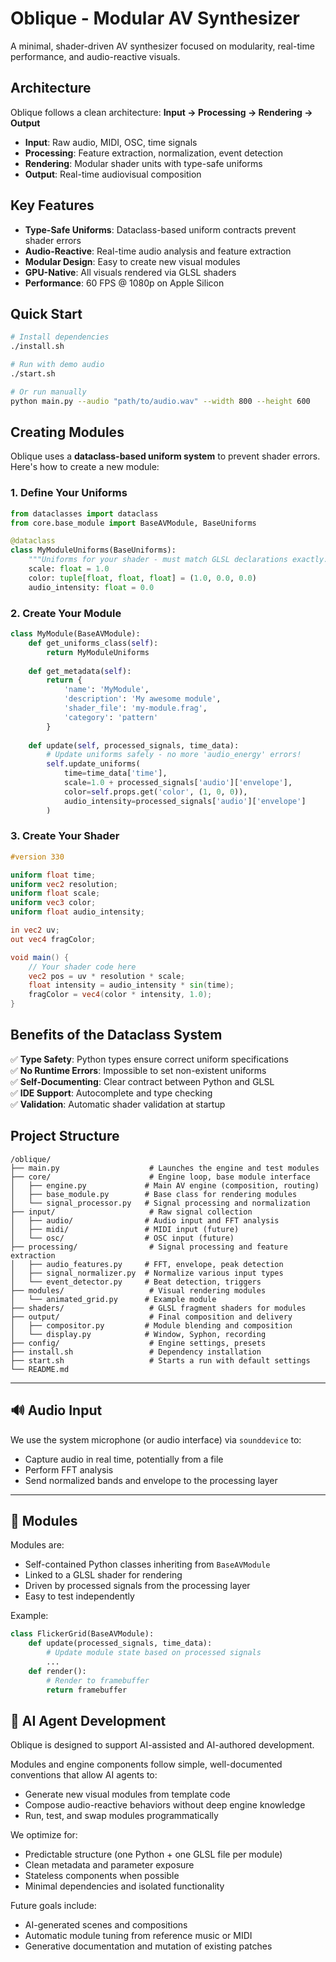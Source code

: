 # Oblique - Modular AV Synthesizer

A minimal, shader-driven AV synthesizer focused on modularity, real-time performance, and audio-reactive visuals.

## Architecture

Oblique follows a clean architecture: **Input → Processing → Rendering → Output**

- **Input**: Raw audio, MIDI, OSC, time signals
- **Processing**: Feature extraction, normalization, event detection
- **Rendering**: Modular shader units with type-safe uniforms
- **Output**: Real-time audiovisual composition

## Key Features

- **Type-Safe Uniforms**: Dataclass-based uniform contracts prevent shader errors
- **Audio-Reactive**: Real-time audio analysis and feature extraction
- **Modular Design**: Easy to create new visual modules
- **GPU-Native**: All visuals rendered via GLSL shaders
- **Performance**: 60 FPS @ 1080p on Apple Silicon

## Quick Start

```bash
# Install dependencies
./install.sh

# Run with demo audio
./start.sh

# Or run manually
python main.py --audio "path/to/audio.wav" --width 800 --height 600
```

## Creating Modules

Oblique uses a **dataclass-based uniform system** to prevent shader errors. Here's how to create a new module:

### 1. Define Your Uniforms

```python
from dataclasses import dataclass
from core.base_module import BaseAVModule, BaseUniforms

@dataclass
class MyModuleUniforms(BaseUniforms):
    """Uniforms for your shader - must match GLSL declarations exactly."""
    scale: float = 1.0
    color: tuple[float, float, float] = (1.0, 0.0, 0.0)
    audio_intensity: float = 0.0
```

### 2. Create Your Module

```python
class MyModule(BaseAVModule):
    def get_uniforms_class(self):
        return MyModuleUniforms
    
    def get_metadata(self):
        return {
            'name': 'MyModule',
            'description': 'My awesome module',
            'shader_file': 'my-module.frag',
            'category': 'pattern'
        }
    
    def update(self, processed_signals, time_data):
        # Update uniforms safely - no more 'audio_energy' errors!
        self.update_uniforms(
            time=time_data['time'],
            scale=1.0 + processed_signals['audio']['envelope'],
            color=self.props.get('color', (1, 0, 0)),
            audio_intensity=processed_signals['audio']['envelope']
        )
```

### 3. Create Your Shader

```glsl
#version 330

uniform float time;
uniform vec2 resolution;
uniform float scale;
uniform vec3 color;
uniform float audio_intensity;

in vec2 uv;
out vec4 fragColor;

void main() {
    // Your shader code here
    vec2 pos = uv * resolution * scale;
    float intensity = audio_intensity * sin(time);
    fragColor = vec4(color * intensity, 1.0);
}
```

## Benefits of the Dataclass System

✅ **Type Safety**: Python types ensure correct uniform specifications  
✅ **No Runtime Errors**: Impossible to set non-existent uniforms  
✅ **Self-Documenting**: Clear contract between Python and GLSL  
✅ **IDE Support**: Autocomplete and type checking  
✅ **Validation**: Automatic shader validation at startup  

## Project Structure

```
/oblique/
├── main.py                    # Launches the engine and test modules
├── core/                      # Engine loop, base module interface
│   ├── engine.py             # Main AV engine (composition, routing)
│   ├── base_module.py        # Base class for rendering modules
│   └── signal_processor.py   # Signal processing and normalization
├── input/                     # Raw signal collection
│   ├── audio/                # Audio input and FFT analysis
│   ├── midi/                 # MIDI input (future)
│   └── osc/                  # OSC input (future)
├── processing/                # Signal processing and feature extraction
│   ├── audio_features.py     # FFT, envelope, peak detection
│   ├── signal_normalizer.py  # Normalize various input types
│   └── event_detector.py     # Beat detection, triggers
├── modules/                   # Visual rendering modules
│   └── animated_grid.py      # Example module
├── shaders/                   # GLSL fragment shaders for modules
├── output/                    # Final composition and delivery
│   ├── compositor.py         # Module blending and composition
│   └── display.py            # Window, Syphon, recording
├── config/                    # Engine settings, presets
├── install.sh                 # Dependency installation
├── start.sh                   # Starts a run with default settings
└── README.md
```

---

## 🔊 Audio Input

We use the system microphone (or audio interface) via `sounddevice` to:
- Capture audio in real time, potentially from a file
- Perform FFT analysis
- Send normalized bands and envelope to the processing layer

---

## 🧩 Modules

Modules are:
- Self-contained Python classes inheriting from `BaseAVModule`
- Linked to a GLSL shader for rendering
- Driven by processed signals from the processing layer
- Easy to test independently

Example:
```python
class FlickerGrid(BaseAVModule):
    def update(processed_signals, time_data):
        # Update module state based on processed signals
        ...
    def render():
        # Render to framebuffer
        return framebuffer
```

## 🤖 AI Agent Development

Oblique is designed to support AI-assisted and AI-authored development.

Modules and engine components follow simple, well-documented conventions that allow AI agents to:
- Generate new visual modules from template code
- Compose audio-reactive behaviors without deep engine knowledge
- Run, test, and swap modules programmatically

We optimize for:
- Predictable structure (one Python + one GLSL file per module)
- Clean metadata and parameter exposure
- Stateless components when possible
- Minimal dependencies and isolated functionality

Future goals include:
- AI-generated scenes and compositions
- Automatic module tuning from reference music or MIDI
- Generative documentation and mutation of existing patches